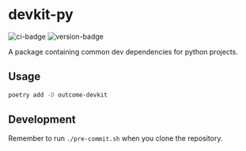 # devkit-py
![ci-badge](https://github.com/outcome-co/devkit-py/workflows/Release/badge.svg?branch=v3.0.14) ![version-badge](https://img.shields.io/badge/version-3.0.14-brightgreen)

A package containing common dev dependencies for python projects.

## Usage

```sh
poetry add -D outcome-devkit
```

## Development

Remember to run `./pre-commit.sh` when you clone the repository.

